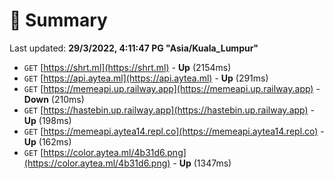 # 📖 Summary
Last updated: **29/3/2022, 4:11:47 PG "Asia/Kuala_Lumpur"**

- `GET` [https://shrt.ml](https://shrt.ml) - **Up** (2154ms)
- `GET` [https://api.aytea.ml](https://api.aytea.ml) - **Up** (291ms)
- `GET` [https://memeapi.up.railway.app](https://memeapi.up.railway.app) - **Down** (210ms)
- `GET` [https://hastebin.up.railway.app](https://hastebin.up.railway.app) - **Up** (198ms)
- `GET` [https://memeapi.aytea14.repl.co](https://memeapi.aytea14.repl.co) - **Up** (162ms)
- `GET` [https://color.aytea.ml/4b31d6.png](https://color.aytea.ml/4b31d6.png) - **Up** (1347ms)
